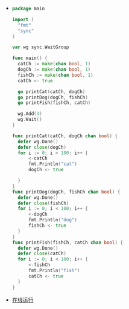 - ```go
  package main
  
  import (
  	"fmt"
  	"sync"
  )
  
  var wg sync.WaitGroup
  
  func main() {
  	catCh := make(chan bool, 1)
  	dogCh := make(chan bool, 1)
  	fishCh := make(chan bool, 1)
  	catCh <- true
  
  	go printCat(catCh, dogCh)
  	go printDog(dogCh, fishCh)
  	go printFish(fishCh, catCh)
  
  	wg.Add(3)
  	wg.Wait()
  }
  
  func printCat(catCh, dogCh chan bool) {
  	defer wg.Done()
  	defer close(dogCh)
  	for i := 0; i < 100; i++ {
  		<-catCh
  		fmt.Println("cat")
  		dogCh <- true
  
  	}
  }
  func printDog(dogCh, fishCh chan bool) {
  	defer wg.Done()
  	defer close(fishCh)
  	for i := 0; i < 100; i++ {
  		<-dogCh
  		fmt.Println("dog")
  		fishCh <- true
  	}
  }
  func printFish(fishCh, catCh chan bool) {
  	defer wg.Done()
  	defer close(catCh)
  	for i := 0; i < 100; i++ {
  		<-fishCh
  		fmt.Println("fish")
  		catCh <- true
  	}
  }
  ```
- [在线运行](https://go.dev/play/p/lnY9yxlwA9g)